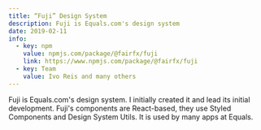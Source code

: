 ```yaml
---
title: “Fuji” Design System
description: Fuji is Equals.com's design system
date: 2019-02-11
info:
  - key: npm
    value: npmjs.com/package/@fairfx/fuji
    link: https://www.npmjs.com/package/@fairfx/fuji
  - key: Team
    value: Ivo Reis and many others
---
```


Fuji is Equals.com's design system. I initially created it and lead its initial development. Fuji's components are React-based, they use Styled Components and Design System Utils. It is used by many apps at Equals.
